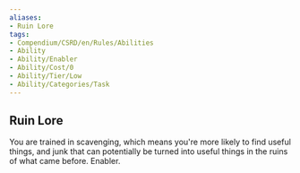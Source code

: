 ```yaml
---
aliases:
- Ruin Lore
tags:
- Compendium/CSRD/en/Rules/Abilities
- Ability
- Ability/Enabler
- Ability/Cost/0
- Ability/Tier/Low
- Ability/Categories/Task
---
```


  
## Ruin Lore  
You are trained in scavenging, which means you're more likely to find useful things, and junk that can potentially be turned into useful things in the ruins of what came before. Enabler.
